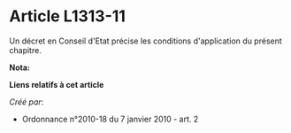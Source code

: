 # Article L1313-11

Un décret en Conseil d'Etat précise les conditions d'application du présent chapitre.

**Nota:**



**Liens relatifs à cet article**

_Créé par_:

  - Ordonnance n°2010-18 du 7 janvier 2010 - art. 2
